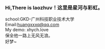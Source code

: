 ###    Hi,There is laozhuv！这里是星河与彩虹。
school:GKD-广州科技职业技术大学<br>
Email:huangxxxq@qq.com<br>
My demo: xhych.love<br>
  保全他一路上无风无浪。<br>
  好梦~
